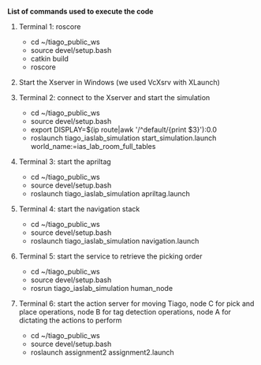 **List of commands used to execute the code**

1. Terminal 1: roscore
   * cd ~/tiago_public_ws
   * source devel/setup.bash
   * catkin build
   * roscore

2. Start the Xserver in Windows (we used VcXsrv with XLaunch)

3. Terminal 2: connect to the Xserver and start the simulation
   * cd ~/tiago_public_ws
   * source devel/setup.bash
   * export DISPLAY=$(ip route|awk '/^default/{print $3}'):0.0
   * roslaunch tiago_iaslab_simulation start_simulation.launch world_name:=ias_lab_room_full_tables

4. Terminal 3: start the apriltag
   * cd ~/tiago_public_ws
   * source devel/setup.bash
   * roslaunch tiago_iaslab_simulation apriltag.launch

5. Terminal 4: start the navigation stack
   * cd ~/tiago_public_ws
   * source devel/setup.bash
   * roslaunch tiago_iaslab_simulation navigation.launch

6. Terminal 5: start the service to retrieve the picking order
   * cd ~/tiago_public_ws
   * source devel/setup.bash
   * rosrun tiago_iaslab_simulation human_node

7. Terminal 6: start the action server for moving Tiago,
   node C for pick and place operations, 
   node B for tag detection operations,
   node A for dictating the actions to perform
   * cd ~/tiago_public_ws
   * source devel/setup.bash
   * roslaunch assignment2 assignment2.launch
